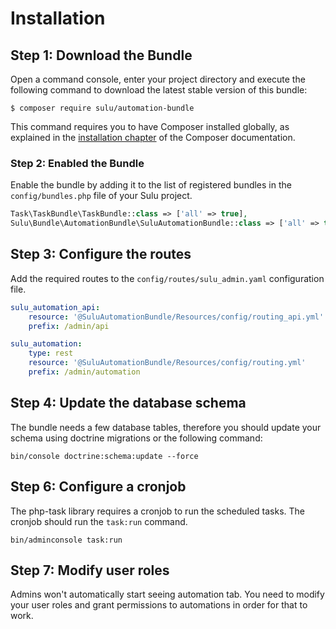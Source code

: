 # Installation

## Step 1: Download the Bundle

Open a command console, enter your project directory and execute the following
command to download the latest stable version of this bundle:

```console
$ composer require sulu/automation-bundle
```

This command requires you to have Composer installed globally, as explained in
the [installation chapter](https://getcomposer.org/doc/00-intro.md) of the
Composer documentation.

### Step 2: Enabled the Bundle

Enable the bundle by adding it to the list of registered bundles in the
`config/bundles.php` file of your Sulu project.

```php
Task\TaskBundle\TaskBundle::class => ['all' => true],
Sulu\Bundle\AutomationBundle\SuluAutomationBundle::class => ['all' => true],
```

## Step 3: Configure the routes

Add the required routes to the `config/routes/sulu_admin.yaml` configuration file.

```yaml
sulu_automation_api:
    resource: '@SuluAutomationBundle/Resources/config/routing_api.yml'
    prefix: /admin/api

sulu_automation:
    type: rest
    resource: '@SuluAutomationBundle/Resources/config/routing.yml'
    prefix: /admin/automation
```

## Step 4: Update the database schema

The bundle needs a few database tables, therefore you should update your schema
using doctrine migrations or the following command:

```console
bin/console doctrine:schema:update --force
```

## Step 6: Configure a cronjob

The php-task library requires a cronjob to run the scheduled tasks. The cronjob
should run the `task:run` command.

```console
bin/adminconsole task:run
```

## Step 7: Modify user roles

Admins won't automatically start seeing automation tab. You need to modify your user roles and grant permissions to automations in order for that to work.
